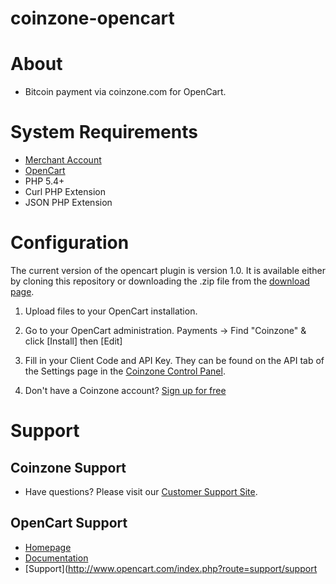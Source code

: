 # coinzone-opencart

#  About

  * Bitcoin payment via coinzone.com for OpenCart.

#  System Requirements

  * [Merchant Account](https://merchant.coinzone.com/signup?source=whmcs)
  * [OpenCart](http://docs.opencart.com/system-requirements)
  * PHP 5.4+
  * Curl PHP Extension
  * JSON PHP Extension

#  Configuration

The current version of the opencart plugin is version 1.0. It is available either by
cloning this repository or downloading the .zip file from the
[download page](https://github.com/CoinzoneBV/coinzone-opencart/archive/master.zip).

1. Upload files to your OpenCart installation.

2. Go to your OpenCart administration. Payments -&gt; Find "Coinzone" & click [Install] then [Edit]

3. Fill in your Client Code and API Key. They can be found on the API tab of the Settings page in the [Coinzone Control Panel](https://merchant.coinzone.com/settings#apiTab).

4. Don't have a Coinzone account? [Sign up for free](https://merchant.coinzone.com/signup?source=opencart)

#  Support

##  Coinzone Support

  * Have questions? Please visit our [Customer Support Site](http://support.coinzone.com/).

##  OpenCart Support

  * [Homepage](http://www.opencart.com/)
  * [Documentation](http://docs.opencart.com/home)
  * [Support](http://www.opencart.com/index.php?route=support/support
